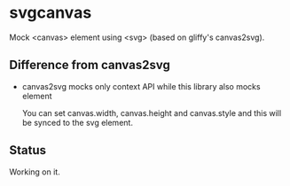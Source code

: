 # svgcanvas

Mock &lt;canvas> element using &lt;svg> (based on gliffy's canvas2svg).

## Difference from canvas2svg

- canvas2svg mocks only context API while this library also mocks <canvas> element

    You can set canvas.width, canvas.height and canvas.style and this will be synced to the svg element.

## Status

Working on it.
